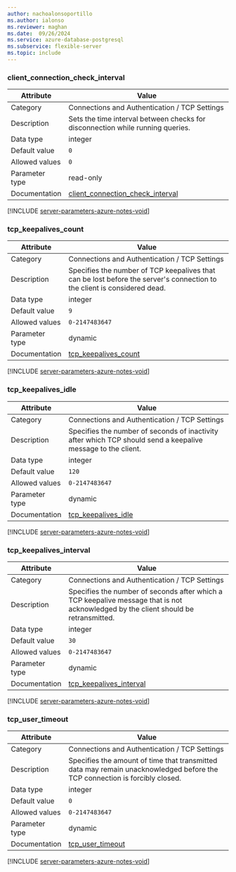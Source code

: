 ```yaml
---
author: nachoalonsoportillo
ms.author: ialonso
ms.reviewer: maghan
ms.date:  09/26/2024
ms.service: azure-database-postgresql
ms.subservice: flexible-server
ms.topic: include
---
```

### client_connection_check_interval

| Attribute      | Value                                                      |
|----------------|------------------------------------------------------------|
| Category       | Connections and Authentication / TCP Settings |
| Description    | Sets the time interval between checks for disconnection while running queries.                                                      |
| Data type      | integer   |
| Default value  | `0`           |
| Allowed values | `0`            |
| Parameter type | read-only      |
| Documentation  | [client_connection_check_interval](https://www.postgresql.org/docs/14/runtime-config-connection.html#GUC-CLIENT-CONNECTION-CHECK-INTERVAL) |


[!INCLUDE [server-parameters-azure-notes-void](./server-parameters-azure-notes-void.md)]



### tcp_keepalives_count

| Attribute      | Value                                                      |
|----------------|------------------------------------------------------------|
| Category       | Connections and Authentication / TCP Settings |
| Description    | Specifies the number of TCP keepalives that can be lost before the server's connection to the client is considered dead.            |
| Data type      | integer   |
| Default value  | `9`           |
| Allowed values | `0-2147483647` |
| Parameter type | dynamic        |
| Documentation  | [tcp_keepalives_count](https://www.postgresql.org/docs/14/runtime-config-connection.html#GUC-TCP-KEEPALIVES-COUNT)                         |


[!INCLUDE [server-parameters-azure-notes-void](./server-parameters-azure-notes-void.md)]



### tcp_keepalives_idle

| Attribute      | Value                                                      |
|----------------|------------------------------------------------------------|
| Category       | Connections and Authentication / TCP Settings |
| Description    | Specifies the number of seconds of inactivity after which TCP should send a keepalive message to the client.                        |
| Data type      | integer   |
| Default value  | `120`         |
| Allowed values | `0-2147483647` |
| Parameter type | dynamic        |
| Documentation  | [tcp_keepalives_idle](https://www.postgresql.org/docs/14/runtime-config-connection.html#GUC-TCP-KEEPALIVES-IDLE)                           |


[!INCLUDE [server-parameters-azure-notes-void](./server-parameters-azure-notes-void.md)]



### tcp_keepalives_interval

| Attribute      | Value                                                      |
|----------------|------------------------------------------------------------|
| Category       | Connections and Authentication / TCP Settings |
| Description    | Specifies the number of seconds after which a TCP keepalive message that is not acknowledged by the client should be retransmitted. |
| Data type      | integer   |
| Default value  | `30`          |
| Allowed values | `0-2147483647` |
| Parameter type | dynamic        |
| Documentation  | [tcp_keepalives_interval](https://www.postgresql.org/docs/14/runtime-config-connection.html#GUC-TCP-KEEPALIVES-INTERVAL)                   |


[!INCLUDE [server-parameters-azure-notes-void](./server-parameters-azure-notes-void.md)]



### tcp_user_timeout

| Attribute      | Value                                                      |
|----------------|------------------------------------------------------------|
| Category       | Connections and Authentication / TCP Settings |
| Description    | Specifies the amount of time that transmitted data may remain unacknowledged before the TCP connection is forcibly closed.          |
| Data type      | integer   |
| Default value  | `0`           |
| Allowed values | `0-2147483647` |
| Parameter type | dynamic        |
| Documentation  | [tcp_user_timeout](https://www.postgresql.org/docs/14/runtime-config-connection.html#GUC-TCP-USER-TIMEOUT)                                 |


[!INCLUDE [server-parameters-azure-notes-void](./server-parameters-azure-notes-void.md)]



